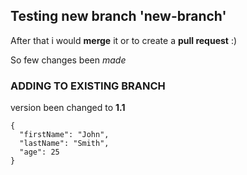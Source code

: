 ## Testing new branch 'new-branch'

After that i would __merge__ it or to create a __pull request__ :)

So few changes been *made*

### ADDING TO EXISTING BRANCH

version been changed to __1.1__

```
{
  "firstName": "John",
  "lastName": "Smith",
  "age": 25
}
```
